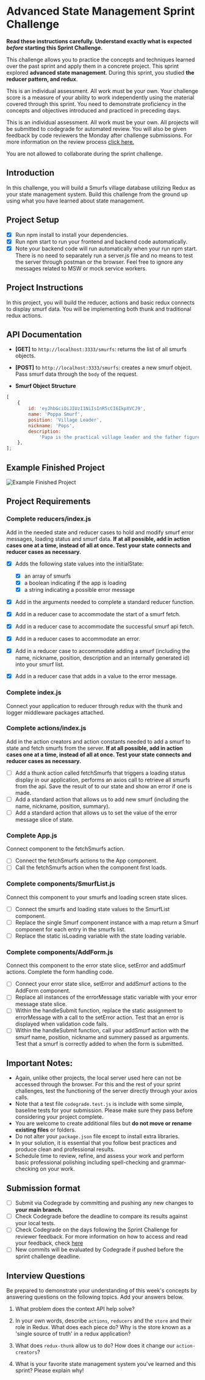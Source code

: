 # Advanced State Management Sprint Challenge

**Read these instructions carefully. Understand exactly what is expected _before_ starting this Sprint Challenge.**

This challenge allows you to practice the concepts and techniques learned over the past sprint and apply them in a concrete project. This sprint explored **advanced state management**. During this sprint, you studied **the reducer pattern, and redux**.

This is an individual assessment. All work must be your own. Your challenge score is a measure of your ability to work independently using the material covered through this sprint. You need to demonstrate proficiency in the concepts and objectives introduced and practiced in preceding days.

This is an individual assessment. All work must be your own. All projects will be submitted to codegrade for automated review. You will also be given feedback by code reviewers the Monday after challenge submissions. For more information on the review process [click here.](https://www.notion.so/lambdaschool/How-to-View-Feedback-in-CodeGrade-c5147cee220c4044a25de28bcb6bb54a)

You are not allowed to collaborate during the sprint challenge.

## Introduction

In this challenge, you will build a Smurfs village database utilizing Redux as your state management system. Build this challenge from the ground up using what you have learned about state management.

## Project Setup

-   [x] Run npm install to install your dependencies.
-   [x] Run npm start to run your frontend and backend code automatically.
-   [x] Note your backend code will run automatically when your run npm start. There is no need to separately run a server.js file and no means to test the server through postman or the browser. Feel free to ignore any messages related to MSW or mock service workers.

## Project Instructions

In this project, you will build the reducer, actions and basic redux connects to display smurf data. You will be implementing both thunk and traditional redux actions.

## API Documentation

-   **[GET]** to `http://localhost:3333/smurfs`: returns the list of all smurfs objects.
-   **[POST]** to `http://localhost:3333/smurfs`: creates a new smurf object. Pass smurf data through the `body` of the request.

-   **Smurf Object Structure**

```js
[
	{
		id: 'eyJhbGciOiJIUzI1NiIsInR5cCI6IkpXVCJ9',
		name: 'Poppa Smurf',
		position: 'Village Leader',
		nickname: 'Pops',
		description:
			'Papa is the practical village leader and the father figure of 100 or so young Smurfs. He is easily identified by his red Smurf hat, pants, and a shortly-trimmed white beard and moustache.',
	},
];
```

## Example Finished Project

![Example Finished Project](./project_example.gif)

## Project Requirements

### Complete reducers/index.js

Add in the needed state and reducer cases to hold and modify smurf error messages, loading status and smurf data. **If at all possible, add in action cases one at a time, instead of all at once. Test your state connects and reducer cases as necessary.**

-   [x] Adds the following state values into the initialState:

    -   [x] an array of smurfs
    -   [x] a boolean indicating if the app is loading
    -   [x] a string indicating a possible error message

-   [x] Add in the arguments needed to complete a standard reducer function.
-   [x] Add in a reducer case to accommodate the start of a smurf fetch.
-   [x] Add in a reducer case to accommodate the successful smurf api fetch.
-   [x] Add in a reducer cases to accommodate an error.
-   [x] Add in a reducer case to accommodate adding a smurf (including the name, nickname, position, description and an internally generated id) into your smurf list.
-   [x] Add in a reducer case that adds in a value to the error message.

### Complete index.js

Connect your application to reducer through redux with the thunk and logger middleware packages attached.

### Complete actions/index.js

Add in the action creators and action constants needed to add a smurf to state and fetch smurfs from the server. **If at all possible, add in action cases one at a time, instead of all at once. Test your state connects and reducer cases as necessary.**

-   [ ] Add a thunk action called fetchSmurfs that triggers a loading status display in our application, performs an axios call to retrieve all smurfs from the api. Save the result of to our state and show an error if one is made.
-   [ ] Add a standard action that allows us to add new smurf (including the name, nickname, position, summary).
-   [ ] Add a standard action that allows us to set the value of the error message slice of state.

### Complete App.js

Connect component to the fetchSmurfs action.

-   [ ] Connect the fetchSmurfs actions to the App component.
-   [ ] Call the fetchSmurfs action when the component first loads.

### Complete components/SmurfList.js

Connect this component to your smurfs and loading screen state slices.

-   [ ] Connect the smurfs and loading state values to the SmurfList component.
-   [ ] Replace the single Smurf component instance with a map return a Smurf component for each entry in the smurfs list.
-   [ ] Replace the static isLoading variable with the state loading variable.

### Complete components/AddForm.js

Connect this component to the error state slice, setError and addSmurf actions. Complete the form handling code.

-   [ ] Connect your error state slice, setError and addSmurf actions to the AddForm component.
-   [ ] Replace all instances of the errorMessage static variable with your error message state slice.
-   [ ] Within the handleSubmit function, replace the static assignment to errorMessage with a call to the setError action. Test that an error is displayed when validation code fails.
-   [ ] Within the handleSubmit function, call your addSmurf action with the smurf name, position, nickname and summery passed as arguments. Test that a smurf is correctly added to when the form is submitted.

## Important Notes:

-   Again, unlike other projects, the local server used here can not be accessed through the browser. For this and the rest of your sprint challenges, test the functioning of the server directly through your axios calls.
-   Note that a test file `codegrade.test.js` is include with some simple, baseline tests for your submission. Please make sure they pass before considering your project complete.
-   You are welcome to create additional files but **do not move or rename existing files** or folders.
-   Do not alter your `package.json` file except to install extra libraries.
-   In your solution, it is essential that you follow best practices and produce clean and professional results.
-   Schedule time to review, refine, and assess your work and perform basic professional polishing including spell-checking and grammar-checking on your work.

## Submission format

-   [ ] Submit via Codegrade by committing and pushing any new changes to **your main branch.**
-   [ ] Check Codegrade before the deadline to compare its results against your local tests.
-   [ ] Check Codegrade on the days following the Sprint Challenge for reviewer feedback. For more information on how to access and read your feedback, check [here](https://www.notion.so/lambdaschool/How-to-View-Feedback-in-CodeGrade-c5147cee220c4044a25de28bcb6bb54a)
-   [ ] New commits will be evaluated by Codegrade if pushed before the sprint challenge deadline.

## Interview Questions

Be prepared to demonstrate your understanding of this week's concepts by answering questions on the following topics. Add your answers below.

1. What problem does the context API help solve?

2. In your own words, describe `actions`, `reducers` and the `store` and their role in Redux. What does each piece do? Why is the store known as a 'single source of truth' in a redux application?

3. What does `redux-thunk` allow us to do? How does it change our `action-creators`?

4. What is your favorite state management system you've learned and this sprint? Please explain why!
